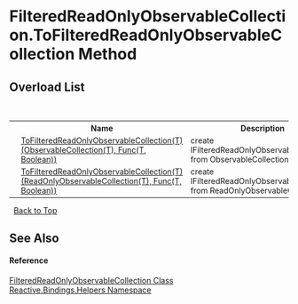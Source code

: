 # FilteredReadOnlyObservableCollection.ToFilteredReadOnlyObservableCollection Method 
 


## Overload List
&nbsp;<table><tr><th></th><th>Name</th><th>Description</th></tr><tr><td>![Public method](media/pubmethod.gif "Public method")![Static member](media/static.gif "Static member")</td><td><a href="a0c0156c-f204-0a04-5b68-3ca49a625d95">ToFilteredReadOnlyObservableCollection(T)(ObservableCollection(T), Func(T, Boolean))</a></td><td>
create IFilteredReadOnlyObservableCollection from ObservableCollection</td></tr><tr><td>![Public method](media/pubmethod.gif "Public method")![Static member](media/static.gif "Static member")</td><td><a href="6bd2f11f-ca7b-f394-043d-512c029d9731">ToFilteredReadOnlyObservableCollection(T)(ReadOnlyObservableCollection(T), Func(T, Boolean))</a></td><td>
create IFilteredReadOnlyObservableCollection from ReadOnlyObservableCollection</td></tr></table>&nbsp;
<a href="#filteredreadonlyobservablecollection.tofilteredreadonlyobservablecollection-method">Back to Top</a>

## See Also


#### Reference
<a href="7bf223e8-298d-5645-2d5d-f4b43dbc0051">FilteredReadOnlyObservableCollection Class</a><br /><a href="9bba139e-262b-7b33-c6e0-d6f602566841">Reactive.Bindings.Helpers Namespace</a><br />